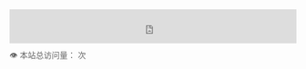 <!-- ⛅ 实时天气（基于和风天气） -->
<div id="weather" style="margin-bottom: 10px;">
  <iframe width="100%" height="60" frameborder="0" scrolling="no"
    src="https://widget.qweather.net/simple/static/index.html?location=101190101&lang=zh&unit=c&theme=light">
  </iframe>
</div>

<!-- 🕒 实时时钟 -->
<div id="clock" style="font-size: 18px; font-weight: bold; margin-bottom: 10px;"></div>
<script>
  function updateClock() {
    const now = new Date();
    const timeStr = now.toLocaleTimeString('zh-CN', { hour12: false });
    const dateStr = now.toLocaleDateString('zh-CN');
    document.getElementById('clock').innerText = `🕒 当前时间：${dateStr} ${timeStr}`;
  }
  setInterval(updateClock, 1000);
  updateClock();
</script>

<!-- 👁️ 访客统计（基于 Busuanzi） -->
<div id="busuanzi_container_site_pv" style="font-size: 14px; color: #666;">
  👁️ 本站总访问量：<span id="busuanzi_value_site_pv"></span> 次
</div>
<script async src="https://busuanzi.icodeq.com/busuanzi/2.3/busuanzi.pure.mini.js"></script>
